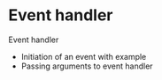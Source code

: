# Event handler 

Event handler
 - Initiation of an event with example 
 - Passing arguments to event handler 